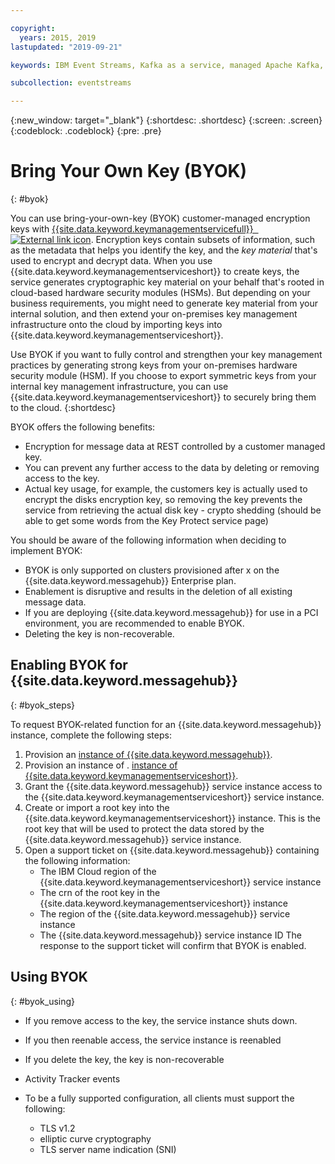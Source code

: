 ```yaml
---

copyright:
  years: 2015, 2019
lastupdated: "2019-09-21"

keywords: IBM Event Streams, Kafka as a service, managed Apache Kafka, BYOK

subcollection: eventstreams

---
```


{:new_window: target="_blank"}
{:shortdesc: .shortdesc}
{:screen: .screen}
{:codeblock: .codeblock}
{:pre: .pre}


# Bring Your Own Key (BYOK)
{: #byok}

You can use bring-your-own-key (BYOK) customer-managed encryption keys with [{{site.data.keyword.keymanagementservicefull}} 
 ![External link icon](../../icons/launch-glyph.svg "External link icon")](docs/services/key-protect?topic=key-protect-about). 
Encryption keys contain subsets of information, such as the metadata that helps you identify the key, and the _key material_ that's used to encrypt and decrypt data. When you use {{site.data.keyword.keymanagementserviceshort}} to create keys, the service generates cryptographic key material on your behalf that's rooted in cloud-based hardware security modules (HSMs). But depending on your business requirements, you might need to generate key material from your internal solution, and then extend your on-premises key management infrastructure onto the cloud by importing keys into {{site.data.keyword.keymanagementserviceshort}}.

Use BYOK if you want to fully control and strengthen your key management practices by generating strong keys from your on-premises hardware security module (HSM). If you choose to export symmetric keys from your internal key management infrastructure, you can use {{site.data.keyword.keymanagementserviceshort}} to securely bring them to the cloud. 
{:shortdesc}


BYOK offers the following benefits:

* Encryption for message data at REST controlled by a customer managed key.
* You can prevent any further access to the data by deleting or removing access to the key.
* Actual key usage, for example, the customers key is actually used to encrypt the disks encryption key, so removing the key prevents the service from retrieving the actual disk key - crypto shedding (should be able to get some words from the Key Protect service page)

You should be aware of the following information when deciding to implement BYOK:

* BYOK is only supported on clusters provisioned after x on the {{site.data.keyword.messagehub}} Enterprise plan.
* Enablement is disruptive and results in the deletion of all existing message data.
* If you are deploying {{site.data.keyword.messagehub}} for use in a PCI environment, you are recommended to enable BYOK.
* Deleting the key is non-recoverable.

## Enabling BYOK for {{site.data.keyword.messagehub}}
{: #byok_steps}

To request BYOK-related function for an {{site.data.keyword.messagehub}} instance, complete the following steps: 

1. Provision an 
[instance of {{site.data.keyword.messagehub}}](/docs/services/EventStreams?topic=eventstreams-getting_started).
2. Provision an instance of . 
[instance of {{site.data.keyword.keymanagementserviceshort}}](/docs/services/key-protect?topic=key-protect-provision).
3. Grant the {{site.data.keyword.messagehub}} service instance access to the {{site.data.keyword.keymanagementserviceshort}} service instance.
4. Create or import a root key into the {{site.data.keyword.keymanagementserviceshort}} instance. This is the root key that will be used to protect the data stored by the {{site.data.keyword.messagehub}} service instance.
5. Open a support ticket on {{site.data.keyword.messagehub}} containing the following information:
    * The IBM Cloud region of the {{site.data.keyword.keymanagementserviceshort}} service instance
    * The crn of the root key in the {{site.data.keyword.keymanagementserviceshort}} instance
    * The region of the {{site.data.keyword.messagehub}} service instance
    * The {{site.data.keyword.messagehub}} service instance ID
The response to the support ticket will confirm that BYOK is enabled.

## Using BYOK 
{: #byok_using}

* If you remove access to the key, the service instance shuts down.
* If you then reenable access, the service instance is reenabled
* If you delete the key, the key is non-recoverable
* Activity Tracker events

* To be a fully supported configuration, all clients must support the following:
    * TLS v1.2
    * elliptic curve cryptography
    * TLS server name indication (SNI)
